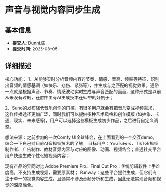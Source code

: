# 声音与视觉内容同步生成

## 基本信息
- **提交人**: Dunni.陈
- **提交时间**: 2025-03-05

## 详细描述
核心功能：
1、AI能够实时分析音频内容的节奏、情感、音高、频率等特征，识别出音频的情感基调（如快乐、悲伤、紧张等），并生成与之匹配的视觉效果。通俗一点就是根据声音、节奏、情感波动实时生成与声音匹配的画面，这种形式是以前从来没有过的，在附件里有AI生成技术在VJ中的好例子；

2、Suno的发布降低音乐创作的门槛，有很多用户就会有把音乐变成视频需求，这样传播途径更加广泛，同时我们可以提供多种艺术风格和创作模版 (如抽象、卡通、现实、未来感等)，用户可以选择这些模板生成初步作品，之后进行自定义调整。

想法来源：之前参加的一次Comfy UI全球峰会，在上面看到的一个交互demo，结合一下自己对目前AI音视频技术的了解。
目标用户：YouTubers、TikTok视频制作者、广告制作、教材音频内容与对应的图像、动画、视频结合；普通社交平台用户快速生成个性化短视频内容；

现有产品的异同对比
Adobe Premiere Pro、Final Cut Pro：传统剪辑软件上手难度高，不支持生成视频，需要原素材；
Runway：这些平台提供生成，但它们专注于单一的视觉内容生成，且通常不涉及音频分析和生成，因此无法实现音频和视觉的深度融合。

